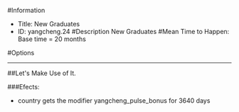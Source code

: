#Information
 - Title: New Graduates
 - ID: yangcheng.24
#Description
New Graduates
#Mean Time to Happen:
Base time = 20 months

#Options

___
##Let's Make Use of It.

###Efects:<ul><li>country gets the modifier yangcheng_pulse_bonus for 3640 days</li></ul>
